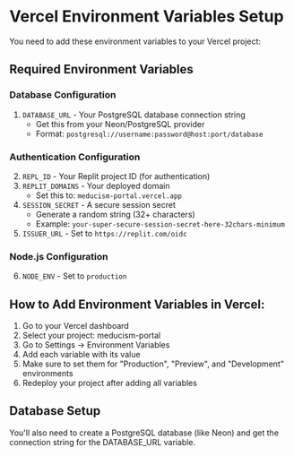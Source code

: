 # Vercel Environment Variables Setup

You need to add these environment variables to your Vercel project:

## Required Environment Variables

### Database Configuration
1. `DATABASE_URL` - Your PostgreSQL database connection string
   - Get this from your Neon/PostgreSQL provider
   - Format: `postgresql://username:password@host:port/database`

### Authentication Configuration  
2. `REPL_ID` - Your Replit project ID (for authentication)
3. `REPLIT_DOMAINS` - Your deployed domain
   - Set this to: `meducism-portal.vercel.app`
4. `SESSION_SECRET` - A secure session secret
   - Generate a random string (32+ characters)
   - Example: `your-super-secure-session-secret-here-32chars-minimum`
5. `ISSUER_URL` - Set to `https://replit.com/oidc`

### Node.js Configuration
6. `NODE_ENV` - Set to `production`

## How to Add Environment Variables in Vercel:

1. Go to your Vercel dashboard
2. Select your project: meducism-portal
3. Go to Settings → Environment Variables
4. Add each variable with its value
5. Make sure to set them for "Production", "Preview", and "Development" environments
6. Redeploy your project after adding all variables

## Database Setup
You'll also need to create a PostgreSQL database (like Neon) and get the connection string for the DATABASE_URL variable.